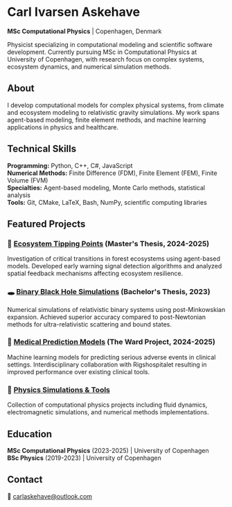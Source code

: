 # Carl Ivarsen Askehave

**MSc Computational Physics** | Copenhagen, Denmark

Physicist specializing in computational modeling and scientific software development. Currently pursuing MSc in Computational Physics at University of Copenhagen, with research focus on complex systems, ecosystem dynamics, and numerical simulation methods.

## About

I develop computational models for complex physical systems, from climate and ecosystem modeling to relativistic gravity simulations. My work spans agent-based modeling, finite element methods, and machine learning applications in physics and healthcare.

## Technical Skills

**Programming:** Python, C++, C#, JavaScript  
**Numerical Methods:** Finite Difference (FDM), Finite Element (FEM), Finite Volume (FVM)  
**Specialties:** Agent-based modeling, Monte Carlo methods, statistical analysis  
**Tools:** Git, CMake, LaTeX, Bash, NumPy, scientific computing libraries

## Featured Projects

### 🌲 [Ecosystem Tipping Points](link-to-repo) (Master's Thesis, 2024-2025)
Investigation of critical transitions in forest ecosystems using agent-based models. Developed early warning signal detection algorithms and analyzed spatial feedback mechanisms affecting ecosystem resilience.

### 🕳️ [Binary Black Hole Simulations](link-to-repo) (Bachelor's Thesis, 2023)
Numerical simulations of relativistic binary systems using post-Minkowskian expansion. Achieved superior accuracy compared to post-Newtonian methods for ultra-relativistic scattering and bound states.

### 🏥 [Medical Prediction Models](link-to-repo) (The Ward Project, 2024-2025)
Machine learning models for predicting serious adverse events in clinical settings. Interdisciplinary collaboration with Rigshospitalet resulting in improved performance over existing clinical tools.

### 🔬 [Physics Simulations & Tools](link-to-projects)
Collection of computational physics projects including fluid dynamics, electromagnetic simulations, and numerical methods implementations.

## Education

**MSc Computational Physics** (2023-2025) | University of Copenhagen  
**BSc Physics** (2019-2023) | University of Copenhagen

## Contact

📧 carlaskehave@outlook.com
